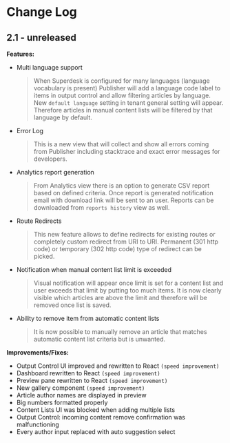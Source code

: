 # Change Log

## 2.1 - unreleased

**Features:**

- Multi language support
  > When Superdesk is configured for many languages (language vocabulary is present) Publisher will add a language code label to items in output control and allow filtering articles by language.
  > New `default language` setting in tenant general setting will appear. Therefore articles in manual content lists will be filtered by that language by default.
- Error Log
  > This is a new view that will collect and show all errors coming from Publisher including stacktrace and exact error messages for developers.
- Analytics report generation
  > From Analytics view there is an option to generate CSV report based on defined criteria. Once report is generated notification email with download link will be sent to an user. Reports can be downloaded from `reports history` view as well.
- Route Redirects
  > This new feature allows to define redirects for existing routes or completely custom redirect from URI to URI. Permanent (301 http code) or temporary (302 http code) type of redirect can be picked.
- Notification when manual content list limit is exceeded
  > Visual notification will appear once limit is set for a content list and user exceeds that limit by putting too much items. It is now clearly visible which articles are above the limit and therefore will be removed once list is saved.
- Ability to remove item from automatic content lists
  > It is now possible to manually remove an article that matches automatic content list criteria but is unwanted.

**Improvements/Fixes:**

- Output Control UI improved and rewritten to React `(speed improvement)`
- Dashboard rewritten to React `(speed improvement)`
- Preview pane rewritten to React `(speed improvement)`
- New gallery component `(speed improvement)`
- Article author names are displayed in preview
- Big numbers formatted properly
- Content Lists UI was blocked when adding multiple lists
- Output Control: incoming content remove confirmation was malfunctioning
- Every author input replaced with auto suggestion select
